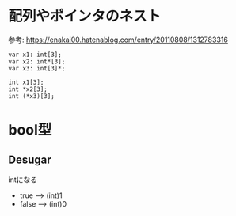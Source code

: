 # 配列やポインタのネスト
参考: https://enakai00.hatenablog.com/entry/20110808/1312783316

```
var x1: int[3];
var x2: int*[3];
var x3: int[3]*;
```
```
int x1[3];
int *x2[3];
int (*x3)[3];
```

# bool型
## Desugar
intになる
- true --> (int)1
- false --> (int)0
